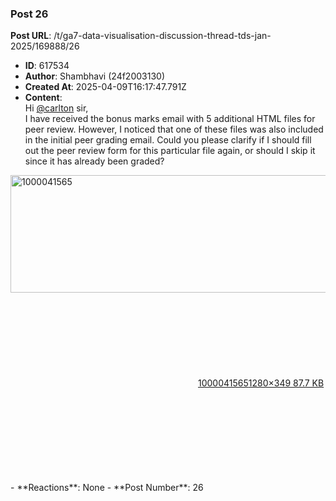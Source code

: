 ### Post 26
**Post URL**: /t/ga7-data-visualisation-discussion-thread-tds-jan-2025/169888/26
- **ID**: 617534
- **Author**: Shambhavi  (24f2003130)
- **Created At**: 2025-04-09T16:17:47.791Z
- **Content**:  
  Hi <a class="mention" href="/u/carlton">@carlton</a> sir,<br>
I have received the bonus marks email with 5 additional HTML files for peer review. However, I noticed that one of these files was also included in the initial peer grading email.
Could you please clarify if I should fill out the peer review form for this particular file again, or should I skip it since it has already been graded?<br>
<div class="lightbox-wrapper"><a class="lightbox" href="https://europe1.discourse-cdn.com/flex013/uploads/iitm/original/3X/5/c/5c4178ae6580442d7ab92893ab19c065e7e9b672.jpeg" data-download-href="/uploads/short-url/da8clsSy6GbS801op94loO0CzjY.jpeg?dl=1" title="1000041565" rel="noopener nofollow ugc"><img src="https://europe1.discourse-cdn.com/flex013/uploads/iitm/optimized/3X/5/c/5c4178ae6580442d7ab92893ab19c065e7e9b672_2_690x188.jpeg" alt="1000041565" data-base62-sha1="da8clsSy6GbS801op94loO0CzjY" width="690" height="188" srcset="https://europe1.discourse-cdn.com/flex013/uploads/iitm/optimized/3X/5/c/5c4178ae6580442d7ab92893ab19c065e7e9b672_2_690x188.jpeg, https://europe1.discourse-cdn.com/flex013/uploads/iitm/optimized/3X/5/c/5c4178ae6580442d7ab92893ab19c065e7e9b672_2_1035x282.jpeg 1.5x, https://europe1.discourse-cdn.com/flex013/uploads/iitm/original/3X/5/c/5c4178ae6580442d7ab92893ab19c065e7e9b672.jpeg 2x" data-dominant-color="EEF0F4"><div class="meta"><svg class="fa d-icon d-icon-far-image svg-icon" aria-hidden="true"><use href="#far-image"></use></svg><span class="filename">1000041565</span><span class="informations">1280×349 87.7 KB</span><svg class="fa d-icon d-icon-discourse-expand svg-icon" aria-hidden="true"><use href="#discourse-expand"></use></svg></div></a></div>
- **Reactions**: None
- **Post Number**: 26

